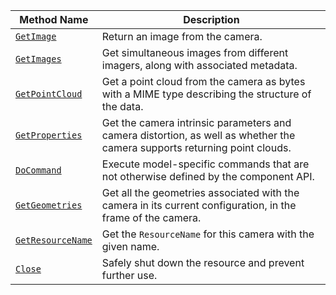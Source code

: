 <!-- prettier-ignore -->
| Method Name | Description |
| ----------- | ----------- |
| [`GetImage`](/appendix/apis/components/camera/#getimage) | Return an image from the camera. |
| [`GetImages`](/appendix/apis/components/camera/#getimages) | Get simultaneous images from different imagers, along with associated metadata. |
| [`GetPointCloud`](/appendix/apis/components/camera/#getpointcloud) | Get a point cloud from the camera as bytes with a MIME type describing the structure of the data. |
| [`GetProperties`](/appendix/apis/components/camera/#getproperties) | Get the camera intrinsic parameters and camera distortion, as well as whether the camera supports returning point clouds. |
| [`DoCommand`](/appendix/apis/components/camera/#docommand) | Execute model-specific commands that are not otherwise defined by the component API. |
| [`GetGeometries`](/appendix/apis/components/camera/#getgeometries) | Get all the geometries associated with the camera in its current configuration, in the frame of the camera. |
| [`GetResourceName`](/appendix/apis/components/camera/#getresourcename) | Get the `ResourceName` for this camera with the given name. |
| [`Close`](/appendix/apis/components/camera/#close) | Safely shut down the resource and prevent further use. |
